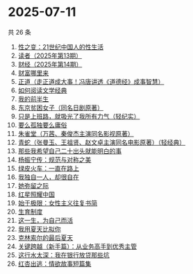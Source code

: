 # 2025-07-11

共 26 条

<!-- BEGIN WEREAD -->
<!-- 最后更新时间 2025-07-11 16:13:47 +0800 -->
1. [性之变：21世纪中国人的性生活](https://weread.qq.com/web/bookDetail/7a332ad05e0b997a32d83e1)
1. [读者（2025年第13期）](https://weread.qq.com/web/bookDetail/019329e0813aba1bbg014b0e)
1. [财经（2025年第14期）](https://weread.qq.com/web/bookDetail/0a832830813aba1ccg011858)
1. [财富哪里来](https://weread.qq.com/web/bookDetail/db132e70813ab7ec0g01236f)
1. [正道（走正道成大事！冯唐讲透《道德经》成事智慧）](https://weread.qq.com/web/bookDetail/24332af0813aba184g018628)
1. [如何阅读文学经典](https://weread.qq.com/web/bookDetail/abc32fb0813ab806dg0119aa)
1. [我的前半生](https://weread.qq.com/web/bookDetail/6b732340813aba15cg0140db)
1. [东京贫困女子（同名日剧原著）](https://weread.qq.com/web/bookDetail/26232650726a0c0e262f770)
1. [只是上班路，就吸光了我所有力气（轻纪实）](https://weread.qq.com/web/bookDetail/bdb32130813aba132g01851e)
1. [要么孤独要么庸俗](https://weread.qq.com/web/bookDetail/83b327d0813aba1a2g0147f6)
1. [朱雀堂（万茜、秦俊杰主演同名影视原著）](https://weread.qq.com/web/bookDetail/fc632890813aba149g0104ed)
1. [青蛇（张曼玉、王祖贤、赵文卓主演同名电影原著）（轻经典）](https://weread.qq.com/web/bookDetail/3ad32c40813aba11ag0137a2)
1. [那些我希望自己二十出头就能明白的事](https://weread.qq.com/web/bookDetail/eba32660813aba0edg0190fb)
1. [杨振宁传：规范与对称之美](https://weread.qq.com/web/bookDetail/4de32520813ab7c7dg0102c1)
1. [绿皮火车：一直在路上](https://weread.qq.com/web/bookDetail/12a32de0813aba15cg018ce8)
1. [我独自一人，却很自在](https://weread.qq.com/web/bookDetail/f6832190813aba182g011052)
1. [她弥留之际](https://weread.qq.com/web/bookDetail/df032fd0813ab9cf2g016664)
1. [红星照耀中国](https://weread.qq.com/web/bookDetail/8ba32ef07183b76a8ba27cd)
1. [始于极限：女性主义往复书简](https://weread.qq.com/web/bookDetail/aab32550813ab7368g013d4a)
1. [生育制度](https://weread.qq.com/web/bookDetail/f9132af07165a293f91a6ec)
1. [这一生，为自己而活](https://weread.qq.com/web/bookDetail/bb632f60718c7819bb6f666)
1. [我用夏天比拟你](https://weread.qq.com/web/bookDetail/6ba32380813aba18cg0100c0)
1. [克林索尔的最后夏天](https://weread.qq.com/web/bookDetail/2eb32580813aba09dg01940c)
1. [关键跨越（新手篇）：从业务高手到优秀主管](https://weread.qq.com/web/bookDetail/08132510721e4236081430c)
1. [这行水太深：我在银行放贷那些坑](https://weread.qq.com/web/bookDetail/23332960813aba149g012c0f)
1. [红杏出逃：情欲故事短篇集](https://weread.qq.com/web/bookDetail/5f9323c0813ab9faeg01613e)
<!-- END WEREAD -->